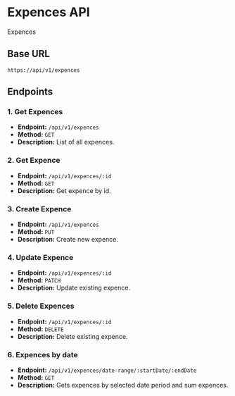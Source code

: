 # Expences API

Expences

## Base URL

`https://api/v1/expences`

## Endpoints

### 1. Get Expences

- **Endpoint:** `/api/v1/expences`
- **Method:** `GET`
- **Description:** List of all expences.

### 2. Get Expence

- **Endpoint:** `/api/v1/expences/:id`
- **Method:** `GET`
- **Description:** Get expence by id.

### 3. Create Expence

- **Endpoint:** `/api/v1/expences`
- **Method:** `PUT`
- **Description:** Create new expence.

### 4. Update Expence

- **Endpoint:** `/api/v1/expences/:id`
- **Method:** `PATCH`
- **Description:** Update existing expence.

### 5. Delete Expences

- **Endpoint:** `/api/v1/expences/:id`
- **Method:** `DELETE`
- **Description:** Delete existing expence.

### 6. Expences by date

- **Endpoint:** `/api/v1/expences/date-range/:startDate/:endDate`
- **Method:** `GET`
- **Description:** Gets expences by selected date period and sum expences.
